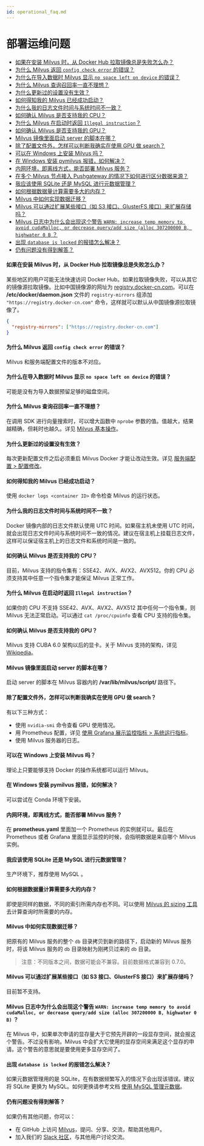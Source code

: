 ```yaml
---
id: operational_faq.md
---
```


# 部署运维问题

<!-- TOC -->

- [如果在安装 Milvus 时，从 Docker Hub 拉取镜像总是失败怎么办？](#如果在安装-Milvus-时从-Docker-Hub-拉取镜像总是失败怎么办)
- [为什么 Milvus 返回 `config check error` 的错误？](#为什么-Milvus-返回-config-check-error-的错误)
- [为什么在导入数据时 Milvus 显示 `no space left on device` 的错误？](#为什么在导入数据时-Milvus-显示-no-space-left-on-device-的错误)
- [为什么 Milvus 查询召回率一直不理想？](#为什么-Milvus-查询召回率一直不理想)
- [为什么更新过的设置没有生效？](#为什么更新过的设置没有生效)
- [如何得知我的 Milvus 已经成功启动？](#如何得知我的-Milvus-已经成功启动)
- [为什么我的日志文件时间与系统时间不一致？](#为什么我的日志文件时间与系统时间不一致)
- [如何确认 Milvus 是否支持我的 CPU？](#如何确认-Milvus-是否支持我的-CPU)
- [为什么 Milvus 在启动时返回 `Illegal instruction`？](#为什么-Milvus-在启动时返回-Illegal-instruction)
- [如何确认 Milvus 是否支持我的 GPU？](#如何确认-Milvus-是否支持我的-GPU)
- [Milvus 镜像里面启动 server 的脚本在哪？](#Milvus-镜像里面启动-server-的脚本在哪)
- [除了配置文件外，怎样可以判断我确实在使用 GPU 做 search？](#除了配置文件外怎样可以判断我确实在使用-GPU-做-search)
- [可以在 Windows 上安装 Milvus 吗？](#可以在-Windows-上安装-Milvus-吗)
- [在 Windows 安装 pymilvus 报错，如何解决？](#在-Windows-安装-pymilvus-报错如何解决)
- [内网环境，即离线方式，能否部署 Milvus 服务？](#内网环境即离线方式能否部署-Milvus-服务)
- [在多个 Milvus 节点接入 Pushgateway 的情况下如何进行区分数据来源？](#在多个-Milvus-节点接入-Pushgateway-的情况下如何进行区分数据来源)
- [我应该使用 SQLite 还是 MySQL 进行元数据管理？](#我应该使用-SQLite-还是-MySQL-进行元数据管理)
- [如何根据数据量计算需要多大的内存？](#如何根据数据量计算需要多大的内存)
- [Milvus 中如何实现数据迁移？](#Milvus-中如何实现数据迁移)
- [Milvus 可以通过扩展某些接口（如 S3 接口、GlusterFS 接口）来扩展存储吗？](#Milvus-可以通过扩展某些接口如-S3-接口-GlusterFS-接口来扩展存储吗)
- [Milvus 日志中为什么会出现这个警告 `WARN: increase temp memory to avoid cudaMalloc, or decrease query/add size (alloc 307200000 B, highwater 0 B` ？](#Milvus-日志中为什么会出现这个警告-WARN-increase-temp-memory-to-avoid-cudaMalloc-or-decrease-query/add-size-alloc-307200000-B-highwater-0-B-)
- [出现 `database is locked` 的报错怎么解决？](#出现-database-is-locked-的报错怎么解决)
- [仍有问题没有得到解答？](#仍有问题没有得到解答)

<!-- /TOC -->

#### 如果在安装 Milvus 时，从 Docker Hub 拉取镜像总是失败怎么办？

某些地区的用户可能无法快速访问 Docker Hub。如果拉取镜像失败，可以从其它的镜像源拉取镜像。比如中国镜像源的网址为 [registry.docker-cn.com](https://registry.docker-cn.com)。可以在 **/etc/docker/daemon.json** 文件的 `registry-mirrors` 组添加 `"https://registry.docker-cn.com"` 命令，这样就可以默认从中国镜像源拉取镜像了。

```json
{
  "registry-mirrors": ["https://registry.docker-cn.com"]
}
```

#### 为什么 Milvus 返回 `config check error` 的错误？

Milvus 和服务端配置文件的版本不对应。


#### 为什么在导入数据时 Milvus 显示 `no space left on device` 的错误？

可能是没有为导入数据预留足够的磁盘空间。


#### 为什么 Milvus 查询召回率一直不理想？

在调用 SDK 进行向量搜索时，可以增大函数中 `nprobe` 参数的值。值越大，结果越精确，但耗时也越久。详见 [Milvus 基本操作](milvus_operation.md)。

#### 为什么更新过的设置没有生效？

每次更新配置文件之后必须重启 Milvus Docker 才能让改动生效。详见 [服务端配置 > 配置修改](milvus_config.md#配置修改)。

#### 如何得知我的 Milvus 已经成功启动？

使用 `docker logs <container ID>` 命令检查 Milvus 的运行状态。

#### 为什么我的日志文件时间与系统时间不一致？

Docker 镜像内部的日志文件默认使用 UTC 时间。如果宿主机未使用 UTC 时间，就会出现日志文件时间与系统时间不一致的情况。建议在宿主机上挂载日志文件，这样可以保证宿主机上的日志文件和系统时间是一致的。

#### 如何确认 Milvus 是否支持我的 CPU？

目前，Milvus 支持的指令集有：SSE42、AVX、AVX2、AVX512。你的 CPU 必须支持其中任意一个指令集才能保证 Milvus 正常工作。

#### 为什么 Milvus 在启动时返回 `Illegal instruction`？

如果你的 CPU 不支持 SSE42、AVX、AVX2、AVX512 其中任何一个指令集，则 Milvus 无法正常启动。可以通过 `cat /proc/cpuinfo` 查看 CPU 支持的指令集。


#### 如何确认 Milvus 是否支持我的 GPU？

Milvus 支持 CUBA 6.0 架构以后的显卡。关于 Milvus 支持的架构，详见 [Wikipedia](https://en.wikipedia.org/wiki/CUDA)。

#### Milvus 镜像里面启动 server 的脚本在哪？

启动 server 的脚本在 Milvus 容器内的 **/var/lib/milvus/script/** 路径下。

#### 除了配置文件外，怎样可以判断我确实在使用 GPU 做 search？

有以下三种方式：

- 使用 `nvidia-smi` 命令查看 GPU 使用情况。
- 用 Prometheus 配置，详见 [使用 Grafana 展示监控指标 > 系统运行指标](setup_grafana.md#系统运行指标)。
- 使用 Milvus 服务器的日志。

#### 可以在 Windows 上安装 Milvus 吗？

理论上只要能够支持 Docker 的操作系统都可以运行 Milvus。

#### 在 Windows 安装 pymilvus 报错，如何解决？

可以尝试在 Conda 环境下安装。

#### 内网环境，即离线方式，能否部署 Milvus 服务？


在 **prometheus.yaml** 里面加一个 Prometheus 的实例就可以。最后在 Prometheus 或者 Grafana 里面显示监控的时候，会指明数据是来自哪个 Milvus 实例。

#### 我应该使用 SQLite 还是 MySQL 进行元数据管理？

生产环境下，推荐使用 MySQL 。

#### 如何根据数据量计算需要多大的内存？

即使是同样的数据，不同的索引所需内存也不同。可以使用 [Milvus 的 sizing 工具](https://milvus.io/tools/sizing) 去计算查询时所需要的内存。

#### Milvus 中如何实现数据迁移？

把原有的 Milvus 服务的整个 `db` 目录拷贝到新的路径下，启动新的 Milvus 服务时，将该 Milvus 服务的 `db` 目录映射为刚拷贝过来的 `db` 目录。
> 注意：不同版本之间，数据可能会不兼容。目前数据格式兼容到 0.7.0。

#### Milvus 可以通过扩展某些接口（如 S3 接口、GlusterFS 接口）来扩展存储吗？

目前暂不支持。

#### Milvus 日志中为什么会出现这个警告 `WARN: increase temp memory to avoid cudaMalloc, or decrease query/add size (alloc 307200000 B, highwater 0 B)` ？

在 Milvus 中，如果单次申请的显存量大于它预先开辟的一段显存空间，就会报这个警告。不过没有影响，Milvus 中会扩大它使用的显存空间来满足这个显存的申请。这个警告的意思就是要使用更多显存空间了。

#### 出现 `database is locked` 的报错怎么解决？

如果元数据管理用的是 SQLite，在有数据频繁写入的情况下会出现该错误。建议将 SQLite 更换为 MySQL。如何更换请参考文档 [使用 MySQL 管理元数据](data_manage.md)。



#### 仍有问题没有得到解答？

如果仍有其他问题，你可以：

- 在 GitHub 上访问 [Milvus](https://github.com/milvus-io/milvus/issues)，提问、分享、交流，帮助其他用户。
- 加入我们的 [Slack 社区](https://join.slack.com/t/milvusio/shared_invite/enQtNzY1OTQ0NDI3NjMzLWNmYmM1NmNjOTQ5MGI5NDhhYmRhMGU5M2NhNzhhMDMzY2MzNDdlYjM5ODQ5MmE3ODFlYzU3YjJkNmVlNDQ2ZTk)，与其他用户讨论交流。

